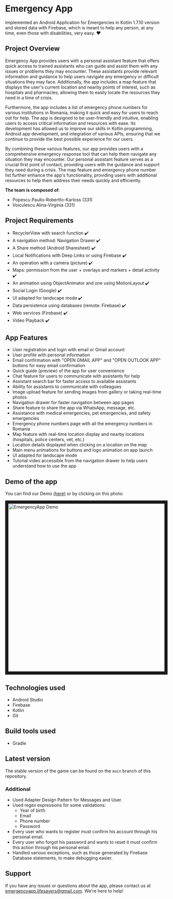 # Emergency App

Implemented an Android Application for Emergencies in Kotlin 1.7.10 version and stored data with Firebase, which is meant to help any person, at any time, even those with disabilities, very easy. :heart:


## Project Overview

Emergency App provides users with a personal assistant feature that offers quick access to trained assistants who can guide and assist them with any issues or problems they may encounter. These assistants provide relevant information and guidance to help users navigate any emergency or difficult situations they may face. Additionally, the app includes a map feature that displays the user's current location and nearby points of interest, such as hospitals and pharmacies, allowing them to easily locate the resources they need in a time of crisis.

Furthermore, the app includes a list of emergency phone numbers for various institutions in Romania, making it quick and easy for users to reach out for help. The app is designed to be user-friendly and intuitive, enabling users to access critical information and resources with ease. Its development has allowed us to improve our skills in Kotlin programming, Android app development, and integration of various APIs, ensuring that we continue to provide the best possible experience for our users.

By combining these various features, our app provides users with a comprehensive emergency response tool that can help them navigate any situation they may encounter. Our personal assistant feature serves as a crucial first point of contact, providing users with the guidance and support they need during a crisis. The map feature and emergency phone number list further enhance the app's functionality, providing users with additional resources to help them address their needs quickly and efficiently.

**The team is composed of**:

- Popescu Paullo-Robertto-Karloss (331)
- Voiculescu Alina-Virginia (331)


## Project Requirements

- RecyclerView with search function ✔️
- A navigation method: Navigation Drawer ✔️
- A Share method (Android Sharesheet) ✔️
- Local Notifications with Deep Links or using Firebase ✔️
- An operation with a camera (picture) ✔️
- Maps: permission from the user + overlays and markers + detail activity ✔️
- An animation using ObjectAnimator and one using MotionLayout ✔️
- Social Login (Google) ✔️
- UI adapted for landscape mode ✔️
- Data persistence using databases (remote: Firebase) ✔️
- Web services (Firebase) ✔️
- Video Playback ✔️


## App Features
- User registration and login with email or Gmail account
- User profile with personal information
- Email confirmation with "OPEN GMAIL APP" and "OPEN OUTLOOK APP" buttons for easy email confirmation
- Quick guide (preview) of the app for user convenience
- Chat feature for users to communicate with assistants for help
- Assistant search bar for faster access to available assistants
- Ability for assistants to communicate with colleagues
- Image upload feature for sending images from gallery or taking real-time photos
- Navigation drawer for faster navigation between app pages
- Share feature to share the app via WhatsApp, message, etc.
- Assistance with medical emergencies, pet emergencies, and safety emergencies
- Emergency phone numbers page with all the emergency numbers in Romania
- Map feature with real-time location display and nearby locations (hospitals, police centers, vet, etc.)
- Location details displayed when clicking on a location on the map
- Main menu animations for buttons and logo animation on app launch
- UI adapted for landscape mode
- Tutorial video accessible from the navigation drawer to help users understand how to use the app


## Demo of the app

You can find our Demo [(here)](youtube.com)
or by clicking on this photo:

<a href="youtube.com" target="_blank"><img src="imgur.com" alt="EmergencyApp Demo" width="750" height="540" border="10"></a>


## Technologies used

- Android Studio
- Firebase
- Kotlin
- Git


## Build tools used

- Gradle


## Latest version

The stable version of the game can be found on the `main` branch of this repository.


### Additional

- Used Adapter Design Pattern for Messages and User.
- Used regex expressions for some validations:
  - Year of birth
  - Email
  - Phone number
  - Password
- Every user who wants to register must confirm his account through his personal email.
- Every user who forgot his password and wants to reset it must confirm this action through his personal email.
- Handled various exceptions, such as those generated by Firebase Database statements, to make debugging easier.


## Support

If you have any issues or questions about the app, please contact us at emergencyapp.lifesavers@gmail.com. We're here to help!
